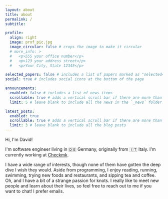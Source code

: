 ```yaml
---
layout: about
title: about
permalink: /
subtitle:

profile:
  align: right
  image: prof_pic.jpg
  image_circular: false # crops the image to make it circular
  # more_info: >
  #   <p>555 your office number</p>
  #   <p>123 your address street</p>
  #   <p>Your City, State 12345</p>

selected_papers: false # includes a list of papers marked as "selected={true}"
social: true # includes social icons at the bottom of the page

announcements:
  enabled: false # includes a list of news items
  scrollable: true # adds a vertical scroll bar if there are more than 3 news items
  limit: 5 # leave blank to include all the news in the `_news` folder

latest_posts:
  enabled: true
  scrollable: true # adds a vertical scroll bar if there are more than 3 new posts items
  limit: 3 # leave blank to include all the blog posts
---
```


Hi, I'm David!

I'm software engineer living in 🇩🇪 Germany, originally from 🇮🇹 Italy.
I'm currently working at [Checkmk](https://checkmk.com/).

I have a wide range of interests, though none of them have gotten the deep dive I wish they would.
Aside from programming,
I enjoy reading, running, swimming, trying new foods and restaurants, and sipping tea and coffee.
Oh, and I have a bit of a strange passion for knots.
I really like to meet new people and learn about their lives, so feel free to reach out to me if you want to chat!
I prefer emails.
